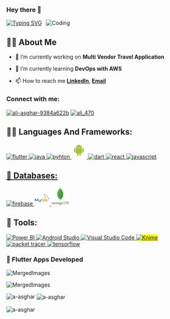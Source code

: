 ### Hey there 👋

[![Typing SVG](https://readme-typing-svg.demolab.com/?lines=Hi+I'm+Ali+Asghar;I'm+a+Flutter+Developer)](https://git.io/typing-svg)
<img align="right" alt="Coding" width="400" src="https://cdn.dribbble.com/users/1162077/screenshots/3848914/programmer.gif">

## 🙋‍♂️ About Me

- 🔭 I’m currently working on **Multi Vendor Travel Application**

- 🌱 I’m currently learning **DevOps with AWS**

- 📫 How to reach me **[LinkedIn](https://www.linkedin.com/in/ali-asghar-9384a622b/)**, **[Email](aliasghar.zeeshan@gmail.com)**

<h3 align="left">Connect with me:</h3>
<p align="left">
<a href="https://linkedin.com/in/ali-asghar-9384a622b" target="blank"><img align="center" src="https://raw.githubusercontent.com/rahuldkjain/github-profile-readme-generator/master/src/images/icons/Social/linked-in-alt.svg" alt="ali-asghar-9384a622b" height="30" width="40" /></a>
<a href="https://www.leetcode.com/ali_470" target="blank"><img align="center" src="https://raw.githubusercontent.com/rahuldkjain/github-profile-readme-generator/master/src/images/icons/Social/leet-code.svg" alt="ali_470" height="30" width="40" /></a>
</p>

## 👨‍💻 Languages And Frameworks:

<p align="start"> 
    <!-- Flutter -->
    <a href="https://flutter.dev" target="_blank"> 
        <img src="https://www.vectorlogo.zone/logos/flutterio/flutterio-icon.svg" alt="flutter" width="40" height="40"/> 
    </a>
    <!-- Java -->
    <a href="https://www.java.com" target="_blank"> 
        <img src="https://img.icons8.com/color/48/000000/java-coffee-cup-logo.png" alt="java" width="40" height="40"/> 
    </a>
    <!-- Python -->
    <a href="https://www.python.org" target="_blank"> 
        <img src="https://img.icons8.com/color/48/000000/python.png" alt="pyhton" width="40" height="40"/> 
    </a>
    <!-- Android -->
    <a href="https://developer.android.com" target="_blank"> 
        <img src="https://raw.githubusercontent.com/devicons/devicon/master/icons/android/android-original-wordmark.svg" alt="android" width="40" height="40"/>
    </a>
    <!-- Dart -->
    <a href="https://dart.dev" target="_blank"> 
        <img src="https://www.vectorlogo.zone/logos/dartlang/dartlang-icon.svg" alt="dart" width="40" height="40"/> 
    </a>
    <!-- React -->
    <a href="https://reactjs.org" target="_blank"> 
        <img src="https://www.vectorlogo.zone/logos/reactjs/reactjs-icon.svg" alt="react" width="40" height="40"/>
    </a>
    <!-- Javascript -->
    <a href="https://www.javascript.com" target="_blank"> 
        <img src="https://www.vectorlogo.zone/logos/javascript/javascript-icon.svg" alt="javascript" width="40" height="40"/>
</p>

## 💾 Databases:

<p align="start">
    <!-- Firebase/Firestore -->
    <a href="https://firebase.google.com/" target="_blank"> 
        <img src="https://www.vectorlogo.zone/logos/firebase/firebase-icon.svg" alt="firebase" width="40" height="40"/> 
    </a>
    <!-- SQL -->
    <a href="https://www.mysql.com/" target="_blank"> 
        <img src="https://raw.githubusercontent.com/devicons/devicon/master/icons/mysql/mysql-original-wordmark.svg" alt="mysql" width="40" height="40"/> 
    </a>
    <!-- MongoDB -->
    <a href="https://www.mongodb.com/" target="_blank"> 
        <img src="https://raw.githubusercontent.com/devicons/devicon/master/icons/mongodb/mongodb-original-wordmark.svg" alt="mongodb" width="48" height="48"/>
    </a>
</p>

## 🔨 Tools:

<p align="start">
    <!-- Power BI -->
    <a href="https://www.python.org" target="_blank"> 
        <img src="https://img.icons8.com/color/48/000000/power-bi.png"alt="Power BI" width="40" height="40"/> 
    </a> 
    <!-- Android Studio -->
    <a href="https://developer.android.com/" target="_blank"> 
        <img src="https://img.icons8.com/color/48/000000/android-studio.png" alt="Android Studio" width="40" height="40"/>
    </a>
    <!-- Visual Studio Code -->
    <a href="https://code.visualstudio.com/" target="_blank"> 
        <img src="https://www.vectorlogo.zone/logos/visualstudio_code/visualstudio_code-icon.svg" alt="Visual Studio Code" width="40" height="40"/>
    </a>
    <!-- Knime -->
    <a href="https://www.knime.com/" target="_blank"> 
        <img src="https://cdn.icon-icons.com/icons2/2148/PNG/512/knime_icon_132274.png" style="background-color:#FFFF00" alt="Knime" width="40" height="40" />
    </a>
    <!-- Cisco Packet Tracer -->
    <a href="https://www.netacad.com/courses/packet-tracer/" target="_blank"> 
        <img src="https://www.vectorlogo.zone/logos/cisco/cisco-ar21.svg" alt="packet tracer" width="40" height="40"/>
    </a>
    <!-- TensorFlow -->
    <a href="https://www.tensorflow.org/" target="_blank"> 
        <img src="https://www.vectorlogo.zone/logos/tensorflow/tensorflow-ar21.svg" alt="tensorflow" width="40" height="40"/>
    </a>
</p>

### 📱 Flutter Apps Developed

![MergedImages](https://user-images.githubusercontent.com/69311087/202897142-761e0e19-0a57-4444-9691-20a09305c0b6.png)

![MergedImages](https://user-images.githubusercontent.com/69311087/202897502-2ba6ed95-7b60-4753-b7d8-e7971f41d7ac.png)


<p><img align="left" src="https://github-readme-stats.vercel.app/api/top-langs?username=a-asghar&show_icons=true&locale=en&layout=compact" alt="a-asghar" /></p>

<p>&nbsp;<img align="center" src="https://github-readme-stats.vercel.app/api?username=a-asghar&show_icons=true&locale=en" alt="a-asghar" /></p>

<p><img align="center" src="https://github-readme-streak-stats.herokuapp.com/?user=a-asghar&" alt="a-asghar" /></p>
